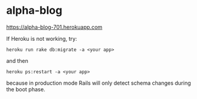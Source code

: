 # alpha-blog

https://alpha-blog-701.herokuapp.com

If Heroku is not working, try:

```
heroku run rake db:migrate -a <your app>
```

and then


```
heroku ps:restart -a <your app>
```


because in production mode Rails will only detect schema changes during the boot phase.
